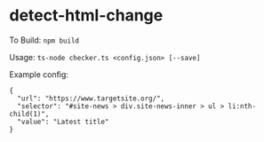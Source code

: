 # detect-html-change

To Build:
`npm build`

Usage:
`ts-node checker.ts <config.json> [--save]`

Example config:

```
{
  "url": "https://www.targetsite.org/",
  "selector": "#site-news > div.site-news-inner > ul > li:nth-child(1)",
  "value": "Latest title"
}
```
